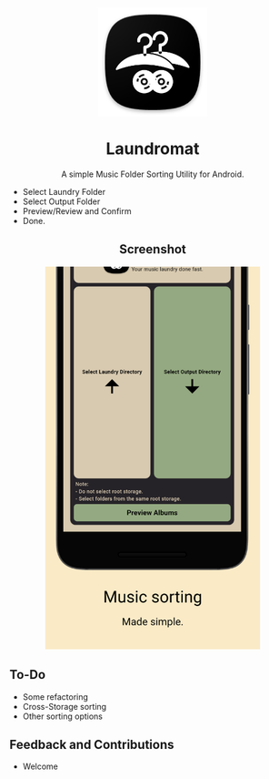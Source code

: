 <div align="center">

<img width="" src="android/app/src/main/res/mipmap-xxxhdpi/ic_launcher.png" alt="Laundromat" align="center">

# Laundromat

A simple Music Folder Sorting Utility for Android.

</div>

- Select Laundry Folder
- Select Output Folder
- Preview/Review and Confirm
- Done.

<div align="center">

## Screenshot

<img alt="Shelf home screen" src="fastlane/metadata/android/en-US/images/phoneScreenshots/1.png" width="75%">

</div>

## To-Do
- Some refactoring
- Cross-Storage sorting
- Other sorting options

## Feedback and Contributions
- Welcome